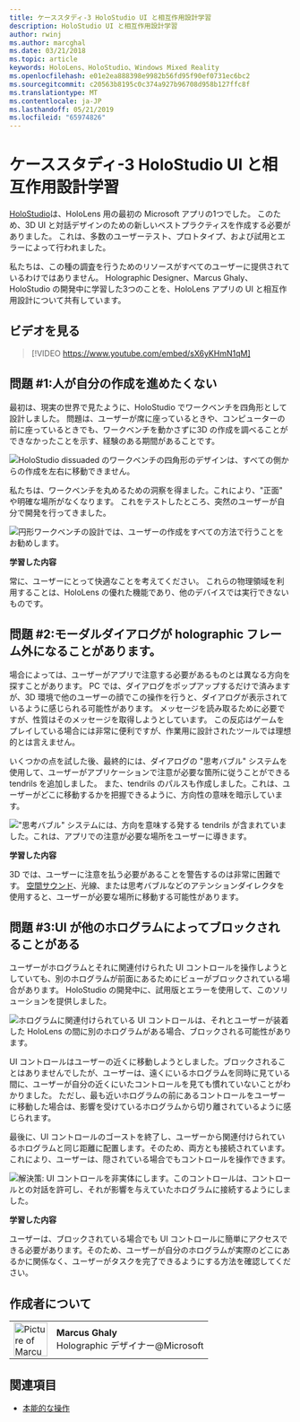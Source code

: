```yaml
---
title: ケーススタディ-3 HoloStudio UI と相互作用設計学習
description: HoloStudio UI と相互作用設計学習
author: rwinj
ms.author: marcghal
ms.date: 03/21/2018
ms.topic: article
keywords: HoloLens、HoloStudio、Windows Mixed Reality
ms.openlocfilehash: e01e2ea888398e9982b56fd95f90ef0731ec6bc2
ms.sourcegitcommit: c20563b8195c0c374a927b96708d958b127ffc8f
ms.translationtype: MT
ms.contentlocale: ja-JP
ms.lasthandoff: 05/21/2019
ms.locfileid: "65974826"
---
```

# <a name="case-study---3-holostudio-ui-and-interaction-design-learnings"></a>ケーススタディ-3 HoloStudio UI と相互作用設計学習

[HoloStudio](https://www.youtube.com/watch?v=BRIJG0x_We8)は、HoloLens 用の最初の Microsoft アプリの1つでした。 このため、3D UI と対話デザインのための新しいベストプラクティスを作成する必要がありました。 これは、多数のユーザーテスト、プロトタイプ、および試用とエラーによって行われました。

私たちは、この種の調査を行うためのリソースがすべてのユーザーに提供されているわけではありません。 Holographic Designer、Marcus Ghaly、HoloStudio の開発中に学習した3つのことを、HoloLens アプリの UI と相互作用設計について共有しています。

## <a name="watch-the-video"></a>ビデオを見る

>[!VIDEO https://www.youtube.com/embed/sX6yKHmN1qM]

## <a name="problem-1-people-didnt-want-to-move-around-their-creations"></a>問題 #1:人が自分の作成を進めたくない

最初は、現実の世界で見たように、HoloStudio でワークベンチを四角形として設計しました。 問題は、ユーザーが席に座っているときや、コンピューターの前に座っているときでも、ワークベンチを動かさずに3D の作成を調べることができなかったことを示す、経験のある期間があることです。

![HoloStudio dissuaded のワークベンチの四角形のデザインは、すべての側からの作成を左右に移動できません。](images/rectangular-workbench-500px.jpg)

私たちは、ワークベンチを丸めるための洞察を得ました。これにより、"正面" や明確な場所がなくなります。 これをテストしたところ、突然のユーザーが自分で開発を行ってきました。

![円形ワークベンチの設計では、ユーザーの作成をすべての方法で行うことをお勧めします。](images/circular-workbench-500px.jpg)

**学習した内容**

常に、ユーザーにとって快適なことを考えてください。 これらの物理領域を利用することは、HoloLens の優れた機能であり、他のデバイスでは実行できないものです。

## <a name="problem-2-modal-dialogs-are-sometimes-out-of-the-holographic-frame"></a>問題 #2:モーダルダイアログが holographic フレーム外になることがあります。

場合によっては、ユーザーがアプリで注意する必要があるものとは異なる方向を探すことがあります。 PC では、ダイアログをポップアップするだけで済みますが、3D 環境で他のユーザーの顔でこの操作を行うと、ダイアログが表示されているように感じられる可能性があります。 メッセージを読み取るために必要ですが、性質はそのメッセージを取得しようとしています。 この反応はゲームをプレイしている場合には非常に便利ですが、作業用に設計されたツールでは理想的とは言えません。

いくつかの点を試した後、最終的には、ダイアログの "思考バブル" システムを使用して、ユーザーがアプリケーションで注意が必要な箇所に従うことができる tendrils を追加しました。 また、tendrils のパルスも作成しました。これは、ユーザーがどこに移動するかを把握できるように、方向性の意味を暗示しています。

!["思考バブル" システムには、方向を意味する発する tendrils が含まれていました。これは、アプリでの注意が必要な場所をユーザーに導きます。](images/thought-bubble-500px.jpg)

**学習した内容**

3D では、ユーザーに注意を払う必要があることを警告するのは非常に困難です。 [空間サウンド](spatial-sound.md)、光線、または思考バブルなどのアテンションダイレクタを使用すると、ユーザーが必要な場所に移動する可能性があります。

## <a name="problem-3-sometimes-ui-can-get-blocked-by-other-holograms"></a>問題 #3:UI が他のホログラムによってブロックされることがある

ユーザーがホログラムとそれに関連付けられた UI コントロールを操作しようとしていても、別のホログラムが前面にあるためにビューがブロックされている場合があります。 HoloStudio の開発中に、試用版とエラーを使用して、このソリューションを提供しました。

![ホログラムに関連付けられている UI コントロールは、それとユーザーが装着した HoloLens の間に別のホログラムがある場合、ブロックされる可能性があります。](images/ui-blocked-500px.jpg)

UI コントロールはユーザーの近くに移動しようとしました。ブロックされることはありませんでしたが、ユーザーは、遠くにいるホログラムを同時に見ている間に、ユーザーが自分の近くにいたコントロールを見ても慣れていないことがわかりました。 ただし、最も近いホログラムの前にあるコントロールをユーザーに移動した場合は、影響を受けているホログラムから切り離されているように感じられます。

最後に、UI コントロールのゴーストを終了し、ユーザーから関連付けられているホログラムと同じ距離に配置します。そのため、両方とも接続されています。 これにより、ユーザーは、隠されている場合でもコントロールを操作できます。

![解決策: UI コントロールを非実体にします。このコントロールは、コントロールとの対話を許可し、それが影響を与えていたホログラムに接続するようにしました。](images/ghosting-ui-500px.jpg)

**学習した内容**

ユーザーは、ブロックされている場合でも UI コントロールに簡単にアクセスできる必要があります。そのため、ユーザーが自分のホログラムが実際のどこにあるかに関係なく、ユーザーがタスクを完了できるようにする方法を確認してください。

## <a name="about-the-author"></a>作成者について

<table style="border-collapse:collapse">
<tr>
<td style="border-style: none" width="60"><img alt="Picture of Marcus Ghaly" width="60" height="60" src="images/marcus-ghaly-200px.jpg"></td>
<td style="border-style: none"><b>Marcus Ghaly</b><br>Holographic デザイナー@Microsoft</td>
</tr>
</table>

## <a name="see-also"></a>関連項目
* [本能的な操作](interaction-fundamentals.md)

 
